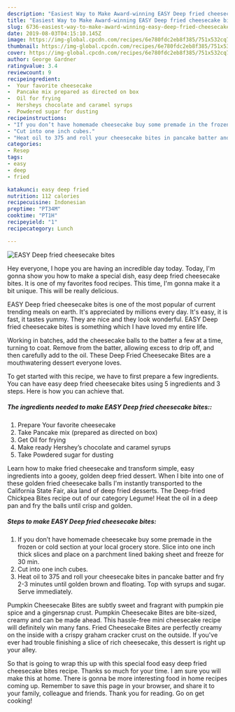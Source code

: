 ```yaml
---
description: "Easiest Way to Make Award-winning EASY Deep fried cheesecake bites"
title: "Easiest Way to Make Award-winning EASY Deep fried cheesecake bites"
slug: 6736-easiest-way-to-make-award-winning-easy-deep-fried-cheesecake-bites
date: 2019-08-03T04:15:10.145Z
image: https://img-global.cpcdn.com/recipes/6e780fdc2eb8f385/751x532cq70/easy-deep-fried-cheesecake-bites-recipe-main-photo.jpg
thumbnail: https://img-global.cpcdn.com/recipes/6e780fdc2eb8f385/751x532cq70/easy-deep-fried-cheesecake-bites-recipe-main-photo.jpg
cover: https://img-global.cpcdn.com/recipes/6e780fdc2eb8f385/751x532cq70/easy-deep-fried-cheesecake-bites-recipe-main-photo.jpg
author: George Gardner
ratingvalue: 3.4
reviewcount: 9
recipeingredient:
-  Your favorite cheesecake
-  Pancake mix prepared as directed on box
-  Oil for frying
-  Hersheys chocolate and caramel syrups
-  Powdered sugar for dusting
recipeinstructions:
- "If you don’t have homemade cheesecake buy some premade in the frozen or cold section at your local grocery store. Slice into one inch thick slices and place on a parchment lined baking sheet and freeze for 30 min."
- "Cut into one inch cubes."
- "Heat oil to 375 and roll your cheesecake bites in pancake batter and fry 2-3 minutes until golden brown and floating. Top with syrups and sugar. Serve immediately."
categories:
- Resep
tags:
- easy
- deep
- fried

katakunci: easy deep fried
nutrition: 112 calories
recipecuisine: Indonesian
preptime: "PT34M"
cooktime: "PT1H"
recipeyield: "1"
recipecategory: Lunch

---
```



![EASY Deep fried cheesecake bites](https://img-global.cpcdn.com/recipes/6e780fdc2eb8f385/751x532cq70/easy-deep-fried-cheesecake-bites-recipe-main-photo.jpg)

Hey everyone, I hope you are having an incredible day today. Today, I'm gonna show you how to make a special dish, easy deep fried cheesecake bites. It is one of my favorites food recipes. This time, I'm gonna make it a bit unique. This will be really delicious.

EASY Deep fried cheesecake bites is one of the most popular of current trending meals on earth. It's appreciated by millions every day. It's easy, it is fast, it tastes yummy. They are nice and they look wonderful. EASY Deep fried cheesecake bites is something which I have loved my entire life.

Working in batches, add the cheesecake balls to the batter a few at a time, turning to coat. Remove from the batter, allowing excess to drip off, and then carefully add to the oil. These Deep Fried Cheesecake Bites are a mouthwatering dessert everyone loves.


To get started with this recipe, we have to first prepare a few ingredients. You can have easy deep fried cheesecake bites using 5 ingredients and 3 steps. Here is how you can achieve that.

##### The ingredients needed to make EASY Deep fried cheesecake bites::

1. Prepare  Your favorite cheesecake
1. Take  Pancake mix (prepared as directed on box)
1. Get  Oil for frying
1. Make ready  Hershey’s chocolate and caramel syrups
1. Take  Powdered sugar for dusting


Learn how to make fried cheesecake and transform simple, easy ingredients into a gooey, golden deep fried dessert. When I bite into one of these golden fried cheesecake balls I&#39;m instantly transported to the California State Fair, aka land of deep fried desserts. The Deep-fried Chickpea Bites recipe out of our category Legume! Heat the oil in a deep pan and fry the balls until crisp and golden. 

##### Steps to make EASY Deep fried cheesecake bites:

1. If you don’t have homemade cheesecake buy some premade in the frozen or cold section at your local grocery store. Slice into one inch thick slices and place on a parchment lined baking sheet and freeze for 30 min.
1. Cut into one inch cubes.
1. Heat oil to 375 and roll your cheesecake bites in pancake batter and fry 2-3 minutes until golden brown and floating. Top with syrups and sugar. Serve immediately.


Pumpkin Cheesecake Bites are subtly sweet and fragrant with pumpkin pie spice and a gingersnap crust. Pumpkin Cheesecake Bites are bite-sized, creamy and can be made ahead. This hassle-free mini cheesecake recipe will definitely win many fans. Fried Cheesecake Bites are perfectly creamy on the inside with a crispy graham cracker crust on the outside. If you&#39;ve ever had trouble finishing a slice of rich cheesecake, this dessert is right up your alley. 

So that is going to wrap this up with this special food easy deep fried cheesecake bites recipe. Thanks so much for your time. I am sure you will make this at home. There is gonna be more interesting food in home recipes coming up. Remember to save this page in your browser, and share it to your family, colleague and friends. Thank you for reading. Go on get cooking!
